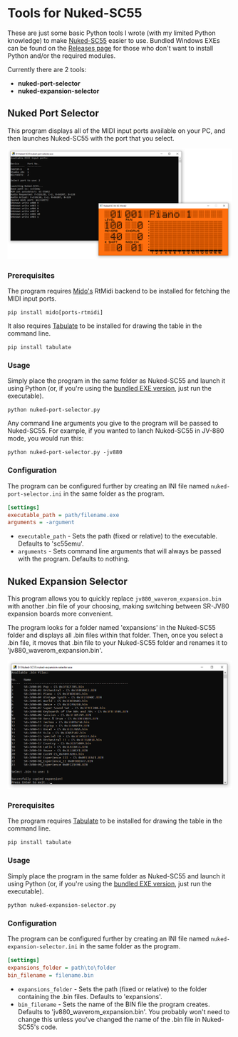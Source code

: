 # Tools for Nuked-SC55
These are just some basic Python tools I wrote (with my limited Python knowledge) to make [Nuked-SC55](https://github.com/nukeykt/Nuked-SC55) easier to use. Bundled Windows EXEs can be found on the [Releases page](https://github.com/ColouMods/Tools-for-Nuked-SC55/releases) for those who don't want to install Python and/or the required modules.

Currently there are 2 tools:
- **nuked-port-selector**
- **nuked-expansion-selector**

## Nuked Port Selector
This program displays all of the MIDI input ports available on your PC, and then launches Nuked-SC55 with the port that you select.

![Image showing Nuked Port Selector in use.](images/portselector.png)

### Prerequisites
The program requires [Mido's](https://pypi.org/project/mido/) RtMidi backend to be installed for fetching the MIDI input ports.
```
pip install mido[ports-rtmidi]
```

It also requires [Tabulate](https://pypi.org/project/tabulate/) to be installed for drawing the table in the command line.
```
pip install tabulate
```

### Usage
Simply place the program in the same folder as Nuked-SC55 and launch it using Python (or, if you're using the [bundled EXE version](https://github.com/ColouMods/Tools-for-Nuked-SC55/releases), just run the executable).
```
python nuked-port-selector.py
```

Any command line arguments you give to the program will be passed to Nuked-SC55. For example, if you wanted to lanch Nuked-SC55 in JV-880 mode, you would run this:
```
python nuked-port-selector.py -jv880
```

### Configuration
The program can be configured further by creating an INI file named `nuked-port-selector.ini` in the same folder as the program.

```ini
[settings]
executable_path = path/filename.exe
arguments = -argument
```

- `executable_path` - Sets the path (fixed or relative) to the executable. Defaults to 'sc55emu'.
- `arguments` - Sets command line arguments that will always be passed with the program. Defaults to nothing.

## Nuked Expansion Selector

This program allows you to quickly replace `jv880_waverom_expansion.bin` with another .bin file of your choosing, making switching between SR-JV80 expansion boards more convenient. 

The program looks for a folder named 'expansions' in the Nuked-SC55 folder and displays all .bin files within that folder. Then, once you select a .bin file, it moves that .bin file to your Nuked-SC55 folder and renames it to 'jv880_waverom_expansion.bin'.

![Image showing Nuked Expansion Selector in use.](images/expansionselector.png)

### Prerequisites
The program requires [Tabulate](https://pypi.org/project/tabulate/) to be installed for drawing the table in the command line.
```
pip install tabulate
```

### Usage
Simply place the program in the same folder as Nuked-SC55 and launch it using Python (or, if you're using the [bundled EXE version](https://github.com/ColouMods/Tools-for-Nuked-SC55/releases), just run the executable).
```
python nuked-expansion-selector.py
```

### Configuration
The program can be configured further by creating an INI file named `nuked-expansion-selector.ini` in the same folder as the program.

```ini
[settings]
expansions_folder = path\to\folder
bin_filename = filename.bin
```

- `expansions_folder` - Sets the path (fixed or relative) to the folder containing the .bin files. Defaults to 'expansions'.
- `bin_filename` - Sets the name of the BIN file the program creates. Defaults to 'jv880_waverom_expansion.bin'. You probably won't need to change this unless you've changed the name of the .bin file in Nuked-SC55's code.